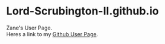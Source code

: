 # Lord-Scrubington-II.github.io
Zane's User Page.  
Heres a link to my [Github User Page](https://lord-scrubington-ii.github.io/).
